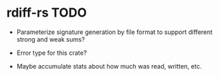 # rdiff-rs TODO

* Parameterize signature generation by file format to support different strong and weak sums?

* Error type for this crate?

* Maybe accumulate stats about how much was read, written, etc.
